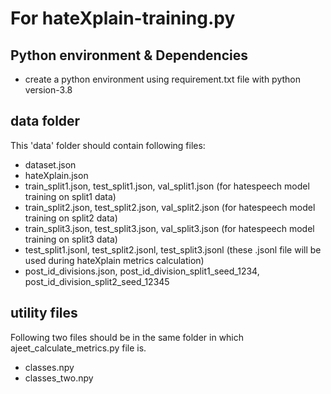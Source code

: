# For hateXplain-training.py




## Python environment & Dependencies
* create a python environment using requirement.txt file with python version-3.8 


## data folder
This 'data' folder should contain following files:
* dataset.json
* hateXplain.json
* train_split1.json, test_split1.json, val_split1.json (for hatespeech model training on split1 data)
* train_split2.json, test_split2.json, val_split2.json (for hatespeech model training on split2 data)
* train_split3.json, test_split3.json, val_split3.json (for hatespeech model training on split3 data)
* test_split1.jsonl, test_split2.jsonl, test_split3.jsonl (these .jsonl file will be used during hateXplain metrics calculation)
* post_id_divisions.json, post_id_division_split1_seed_1234,  post_id_division_split2_seed_12345

## utility files
Following two files should be in the same folder in which ajeet_calculate_metrics.py file is.
* classes.npy
* classes_two.npy




